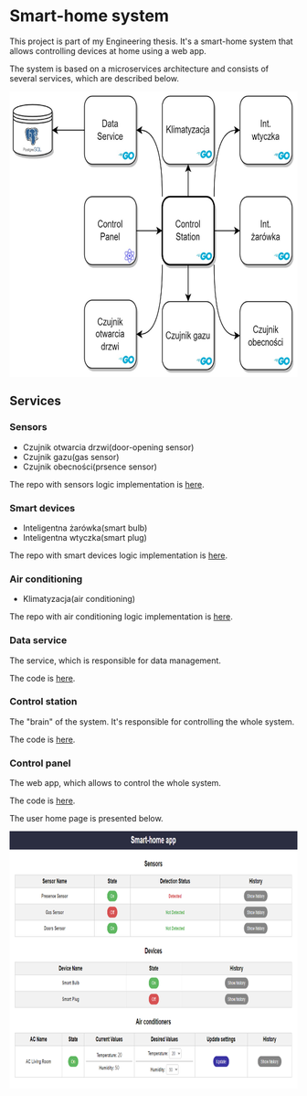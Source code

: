 # Smart-home system

This project is part of my Engineering thesis. It's a smart-home system that allows controlling devices at home using a web app.

The system is based on a microservices architecture and consists of several services, which are described below.

<img src="./readme_images/system_architecture.jpg"
     alt="System architecture"
     title="System architecture"
     width="660"
     height="500"
     style="display: block; margin: 0 auto"
     />

## Services

### Sensors
- Czujnik otwarcia drzwi(door-opening sensor)
- Czujnik gazu(gas sensor)
- Czujnik obecności(prsence sensor)

The repo with sensors logic implementation is [here](https://github.com/pklimuk-eng-thesis/sensor).

### Smart devices
- Inteligentna żarówka(smart bulb)
- Inteligentna wtyczka(smart plug)

The repo with smart devices logic implementation is [here](https://github.com/pklimuk-eng-thesis/device).

### Air conditioning
- Klimatyzacja(air conditioning)

The repo with air conditioning logic implementation is [here](https://github.com/pklimuk-eng-thesis/air-conditioning).

### Data service
The service, which is responsible for data management. 

The code is [here](https://github.com/pklimuk-eng-thesis/data-service).

### Control station
The "brain" of the system. It's responsible for controlling the whole system.

The code is [here](https://github.com/pklimuk-eng-thesis/control-station).

### Control panel
The web app, which allows to control the whole system.

The code is [here](https://github.com/pklimuk-eng-thesis/control-panel).

The user home page is presented below.

<img src="./readme_images/system-fe.png"
     alt="User home page"
     title="User home page"
     width="841"
     height="450"
     style="display: block; margin: 0 auto"/>